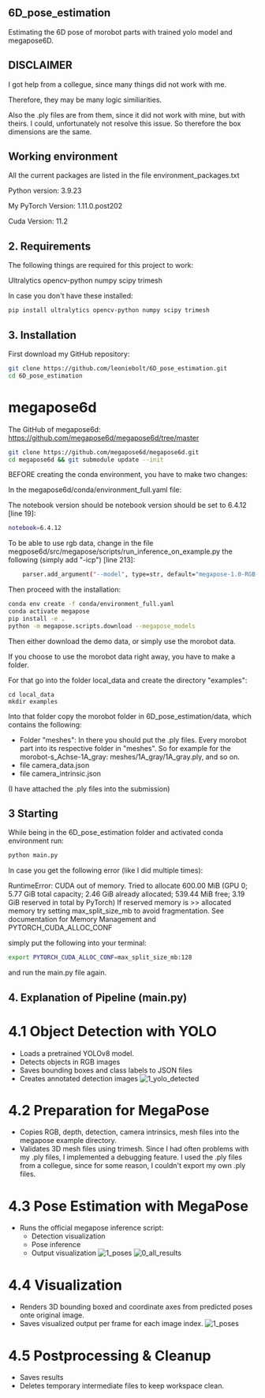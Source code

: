 ## 6D_pose_estimation
Estimating the 6D pose of morobot parts with trained yolo model and megapose6D.

## DISCLAIMER
I got help from a collegue, since many things did not work with me.

Therefore, they may be many logic similiarities.

Also the .ply files are from them, since it did not work with mine, but with theirs.
I could, unfortunately not resolve this issue.
So therefore the box dimensions are the same.

## Working environment
All the current packages are listed in the file environment_packages.txt

Python version: 3.9.23

My PyTorch Version: 1.11.0.post202

Cuda Version: 11.2



## 2. Requirements
The following things are required for this project to work:

Ultralytics
opencv-python
numpy
scipy
trimesh

In case you don't have these installed:

```bash
pip install ultralytics opencv-python numpy scipy trimesh

```

## 3. Installation
First download my GitHub repository:

```bash
git clone https://github.com/leoniebolt/6D_pose_estimation.git
cd 6D_pose_estimation
```

# megapose6d
The GitHub of megapose6d: https://github.com/megapose6d/megapose6d/tree/master


```bash
git clone https://github.com/megapose6d/megapose6d.git
cd megapose6d && git submodule update --init
```

BEFORE creating the conda environment, you have to make two changes:

In the megapose6d/conda/environment_full.yaml file:

The notebook version should be notebook version should be set to 6.4.12 [line 19]:

```bash
notebook=6.4.12
```

To be able to use rgb data, change in the file megpose6d/src/megapose/scripts/run_inference_on_example.py the following (simply add "-icp") [line 213]:

```bash
    parser.add_argument("--model", type=str, default="megapose-1.0-RGB-multi-hypothesis-icp")
```

Then proceed with the installation:

```bash
conda env create -f conda/environment_full.yaml
conda activate megapose
pip install -e .
python -m megapose.scripts.download --megapose_models
```

Then either download the demo data, or simply use the morobot data.

If you choose to use the morobot data right away, you have to make a folder.

For that go into the folder local_data and create the directory "examples":

```
cd local_data
mkdir examples
```

Into that folder copy the morobot folder in 6D_pose_estimation/data, which contains the following:

- Folder "meshes":
  In there you should put the .ply files. Every morobot part into its respective folder in "meshes".
  So for example for the morobot-s_Achse-1A_gray: meshes/1A_gray/1A_gray.ply, and so on.
- file camera_data.json
- file camera_intrinsic.json

(I have attached the .ply files into the submission)

## 3 Starting

While being in the 6D_pose_estimation folder and activated conda environment run:

```bash
python main.py
```

In case you get the following error (like I did multiple times):

RuntimeError: CUDA out of memory. Tried to allocate 600.00 MiB (GPU 0; 5.77 GiB total capacity; 2.46 GiB already allocated; 539.44 MiB free; 3.19 GiB reserved in total by PyTorch) If reserved memory is >> allocated memory try setting max_split_size_mb to avoid fragmentation.  See documentation for Memory Management and PYTORCH_CUDA_ALLOC_CONF


simply put the following into your terminal:

```bash
export PYTORCH_CUDA_ALLOC_CONF=max_split_size_mb:128
```

and run the main.py file again.


## 4. Explanation of Pipeline (main.py)
# 4.1 Object Detection with YOLO

- Loads a pretrained YOLOv8 model.
- Detects objects in RGB images
- Saves bounding boxes and class labels to JSON files
- Creates annotated detection images
![1_yolo_detected](https://github.com/user-attachments/assets/76f96cb0-619e-4ad6-a65f-90c991c712cc)




# 4.2 Preparation for MegaPose

- Copies RGB, depth, detection, camera intrinsics, mesh files into the megapose example directory.
- Validates 3D mesh files using trimesh. Since I had often problems with my .ply files, I implemented a debugging feature. I used the .ply files from a collegue, since for some reason, I couldn't export my own .ply files.


# 4.3 Pose Estimation with MegaPose

- Runs the official megapose inference script:
    - Detection visualization
    - Pose inference
    - Output visualization
![1_poses](https://github.com/user-attachments/assets/f38095d8-a38e-4722-9def-8371c459c54a)
![0_all_results](https://github.com/user-attachments/assets/ea2c35d2-7cf5-4e0e-af89-0086a7af951b)


 
# 4.4 Visualization

- Renders 3D bounding boxed and coordinate axes from predicted poses onte original image.
- Saves visualized output per frame for each image index.
![1_poses](https://github.com/user-attachments/assets/c219d9a4-0f54-4ca4-b650-47e18ada1fa1)


# 4.5 Postprocessing & Cleanup

- Saves results
- Deletes temporary intermediate files to keep workspace clean.
